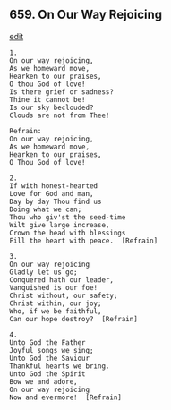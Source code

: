 
## 659.  On Our Way Rejoicing
[edit](https://docs.google.com/document/d/16YX8jW%2D8Flq80OaJa1VF1ZJicQF6uVhx/edit?mode=html)



    1.
    On our way rejoicing,
    As we homeward move,
    Hearken to our praises,
    O thou God of love!
    Is there grief or sadness?
    Thine it cannot be!
    Is our sky beclouded?
    Clouds are not from Thee!

    Refrain:
    On our way rejoicing,
    As we homeward move,
    Hearken to our praises,
    O Thou God of love!

    2.
    If with honest-hearted
    Love for God and man,
    Day by day Thou find us
    Doing what we can;
    Thou who giv'st the seed-time
    Wilt give large increase,
    Crown the head with blessings
    Fill the heart with peace.  [Refrain]

    3.
    On our way rejoicing
    Gladly let us go;
    Conquered hath our leader,
    Vanquished is our foe!
    Christ without, our safety;
    Christ within, our joy;
    Who, if we be faithful,
    Can our hope destroy?  [Refrain]

    4.
    Unto God the Father
    Joyful songs we sing;
    Unto God the Saviour
    Thankful hearts we bring.
    Unto God the Spirit
    Bow we and adore,
    On our way rejoicing
    Now and evermore!  [Refrain]

